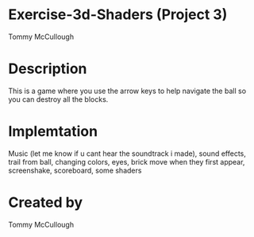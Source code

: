 # Exercise-3d-Shaders (Project 3)
Tommy McCullough

# Description 
This is a game where you use the arrow keys to help navigate the ball so you can destroy all the blocks.

# Implemtation
Music (let me know if u cant hear the soundtrack i made), sound effects, trail from ball, changing colors, eyes, brick move when they first appear, screenshake, scoreboard, some shaders

# Created by
Tommy McCullough
